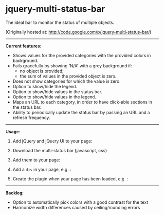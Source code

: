 jquery-multi-status-bar
=======================

The ideal bar to monitor the status of multiple objects.

(Originally hosted at: http://code.google.com/p/jquery-multi-status-bar/)

----

**Current features**:
- Shows values for the provided categories with the provided colors in background.
- Fails gracefully by showing 'N/A' with a grey background if:
  - no object is provided;
  - the sum of values in the provided object is zero.
- Does not show categories for which the value is zero.
- Option to show/hide the legend.
- Option to show/hide values in the status bar.
- Option to show/hide values in the legend.
- Maps an URL to each category, in order to have click-able sections in the status bar.
- Ability to periodically update the status bar by passing an URL and a refresh frequency.

----

**Usage**:
1. Add jQuery and jQuery UI to your page:

    <script src="//ajax.googleapis.com/ajax/libs/jquery/1.9.1/jquery.min.js"></script>
    <script src="//ajax.googleapis.com/ajax/libs/jqueryui/1.10.2/jquery-ui.min.js"></script>

2. Download the multi-status bar (javascript, css)

3. Add them to your page:

    <link type="text/css" href="jquery-ui-multistatusbar.min.css" rel="stylesheet"/>
    <script type="text/javascript" src="jquery-ui-multistatusbar.min.js"></script>

4. Add a `div` in your page, e.g. :

    <div id="bar"></div>

5. Create the plugin when your page has been loaded, e.g. :

    <script type="text/javascript">
        $(document).ready(function () {
            $("#bar").multistatusbar({
                payload: {"NEW": 2, "IN PROGRESS": 5, "FINISHED": 10},
                colors: ["#D5E5FF", "#FFFF84", "#00CC33"]
            });
        });
    </script>


----

**Backlog**:
- Option to automatically pick colors with a good contrast for the text
- Harmonize width differences caused by ceiling/rounding errors